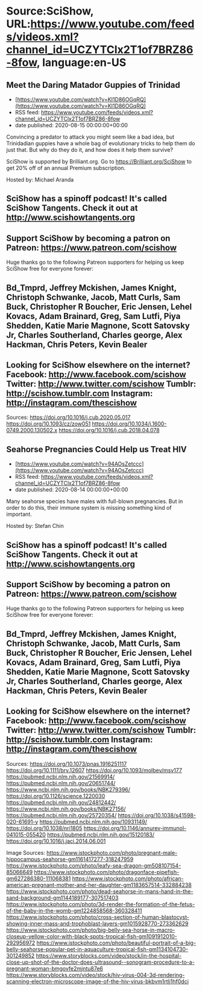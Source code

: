 # Source:SciShow, URL:https://www.youtube.com/feeds/videos.xml?channel_id=UCZYTClx2T1of7BRZ86-8fow, language:en-US

## Meet the Daring Matador Guppies of Trinidad
 - [https://www.youtube.com/watch?v=KI1D86OGqRQ](https://www.youtube.com/watch?v=KI1D86OGqRQ)
 - RSS feed: https://www.youtube.com/feeds/videos.xml?channel_id=UCZYTClx2T1of7BRZ86-8fow
 - date published: 2020-08-15 00:00:00+00:00

Convincing a predator to attack you might seem like a bad idea, but Trinidadian guppies have a whole bag of evolutionary tricks to help them do just that. But why do they do it, and how does it help them survive? 

SciShow is supported by Brilliant.org. Go to https://Brilliant.org/SciShow to get 20% off of an annual Premium subscription.

Hosted by: Michael Aranda

SciShow has a spinoff podcast! It's called SciShow Tangents. Check it out at http://www.scishowtangents.org
----------
Support SciShow by becoming a patron on Patreon: https://www.patreon.com/scishow
----------
Huge thanks go to the following Patreon supporters for helping us keep SciShow free for everyone forever:

Bd_Tmprd, Jeffrey Mckishen, James Knight, Christoph Schwanke, Jacob, Matt Curls, Sam Buck, Christopher R Boucher, Eric Jensen, Lehel Kovacs, Adam Brainard, Greg, Sam Lutfi, Piya Shedden, Katie Marie Magnone, Scott Satovsky Jr, Charles Southerland, Charles george, Alex Hackman, Chris Peters, Kevin Bealer
----------
Looking for SciShow elsewhere on the internet?
Facebook: http://www.facebook.com/scishow
Twitter: http://www.twitter.com/scishow
Tumblr: http://scishow.tumblr.com
Instagram: http://instagram.com/thescishow
----------
Sources:
https://doi.org/10.1016/j.cub.2020.05.017 
https://doi.org/10.1093/cz/zow051 
https://doi.org/10.1034/j.1600-0749.2000.130502.x 
https://doi.org/10.1016/j.cub.2018.04.078

## Seahorse Pregnancies Could Help us Treat HIV
 - [https://www.youtube.com/watch?v=94AOsZetccc](https://www.youtube.com/watch?v=94AOsZetccc)
 - RSS feed: https://www.youtube.com/feeds/videos.xml?channel_id=UCZYTClx2T1of7BRZ86-8fow
 - date published: 2020-08-14 00:00:00+00:00

Many seahorse species have males with full-blown pregnancies. But in order to do this, their immune system is missing something kind of important.

Hosted by: Stefan Chin

SciShow has a spinoff podcast! It's called SciShow Tangents. Check it out at http://www.scishowtangents.org
----------
Support SciShow by becoming a patron on Patreon: https://www.patreon.com/scishow
----------
Huge thanks go to the following Patreon supporters for helping us keep SciShow free for everyone forever:

Bd_Tmprd, Jeffrey Mckishen, James Knight, Christoph Schwanke, Jacob, Matt Curls, Sam Buck, Christopher R Boucher, Eric Jensen, Lehel Kovacs, Adam Brainard, Greg, Sam Lutfi, Piya Shedden, Katie Marie Magnone, Scott Satovsky Jr, Charles Southerland, Charles george, Alex Hackman, Chris Peters, Kevin Bealer
----------
Looking for SciShow elsewhere on the internet?
Facebook: http://www.facebook.com/scishow
Twitter: http://www.twitter.com/scishow
Tumblr: http://scishow.tumblr.com
Instagram: http://instagram.com/thescishow
----------
Sources:
https://doi.org/10.1073/pnas.1916251117
https://doi.org/10.1111/brv.12607 
https://doi.org/10.1093/molbev/msv177
https://pubmed.ncbi.nlm.nih.gov/21569914/
https://pubmed.ncbi.nlm.nih.gov/20651744/
https://www.ncbi.nlm.nih.gov/books/NBK279396/
https://doi.org/10.1126/science.1220030
https://pubmed.ncbi.nlm.nih.gov/24812442/
https://www.ncbi.nlm.nih.gov/books/NBK27156/
https://pubmed.ncbi.nlm.nih.gov/25720354/
https://doi.org/10.1038/s41598-020-61691-y
https://pubmed.ncbi.nlm.nih.gov/10931149/
https://doi.org/10.1038/nri1805
https://doi.org/10.1146/annurev-immunol-041015-055420
https://pubmed.ncbi.nlm.nih.gov/15120183/
https://doi.org/10.1016/j.jaci.2014.06.001

Image Sources:
https://www.istockphoto.com/photo/pregnant-male-hippocampus-seahorse-gm1161417277-318247959
https://www.istockphoto.com/photo/leafy-sea-dragon-gm508107154-85066649
https://www.istockphoto.com/photo/dragonface-pipefish-gm627286380-111068381
https://www.istockphoto.com/photo/african-american-pregnant-mother-and-her-daughter-gm1183657514-332884238
https://www.istockphoto.com/photo/dead-seahorse-in-mans-hand-in-the-sand-background-gm1144189177-307517403
https://www.istockphoto.com/photo/3d-render-the-formation-of-the-fetus-of-the-baby-in-the-womb-gm1224858568-360328411
https://www.istockphoto.com/photo/cross-section-of-human-blastocyst-showing-inner-mass-and-trophoblast-layers-gm1015928770-273362629
https://www.istockphoto.com/photo/big-belly-sea-horse-in-macro-closeup-yellow-color-with-black-spots-tropical-fish-gm1091912010-292956972
https://www.istockphoto.com/photo/beautiful-portrait-of-a-big-belly-seahorse-popular-pet-in-aquaculture-tropical-fish-gm1134104730-301249852
https://www.storyblocks.com/video/stock/in-the-hospital-close-up-shot-of-the-doctor-does-ultrasound--sonogram-procedure-to-a-pregnant-woman-bmgovfe2mjntu87e6
https://www.storyblocks.com/video/stock/hiv-virus-004-3d-rendering-scanning-electron-microscope-image-of-the-hiv-virus-bkbvm1rtlj1hf0dcj

